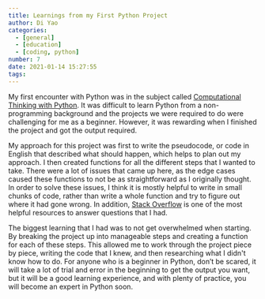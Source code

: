 ```yaml
---
title: Learnings from my First Python Project
author: Di Yao
categories:
  - [general]
  - [education]
  - [coding, python]
number: 7
date: 2021-01-14 15:27:55
tags:
---
```


My first encounter with Python was in the subject called [Computational Thinking with Python](https://handbooks.uwa.edu.au/unitdetails?code=CITS1401). It was difficult to learn Python from a non-programming background and the projects we were required to do were challenging for me as a beginner. However, it was rewarding when I finished the project and got the output required. 

My approach for this project was first to write the pseudocode, or code in English that described what should happen, which helps to plan out my approach. I then created functions for all the different steps that I wanted to take. There were a lot of issues that came up here, as the edge cases caused these functions to not be as straightforward as I originally thought. In order to solve these issues, I think it is mostly helpful to write in small chunks of code, rather than write a whole function and try to figure out where it had gone wrong. In addition, [Stack Overflow](https://stackoverflow.com/) is one of the most helpful resources to answer questions that I had. 

The biggest learning that I had was to not get overwhelmed when starting. By breaking the project up into manageable steps and creating a function for each of these steps. This allowed me to work through the project piece by piece, writing the code that I knew, and then researching what I didn't know how to do. For anyone who is a beginner in Python, don’t be scared, it will take a lot of trial and error in the beginning to get the output you want, but it will be a good learning experience, and with plenty of practice, you will become an expert in Python soon. 
